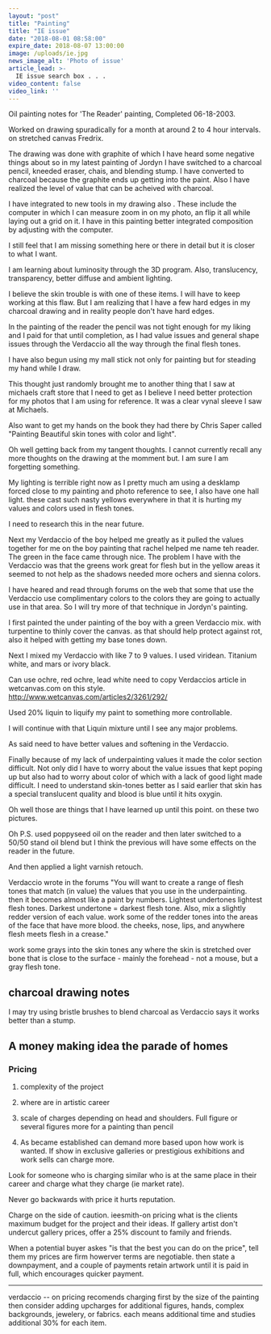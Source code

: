 ```yaml
---
layout: "post"
title: "Painting"
title: "IE issue"
date: "2018-08-01 08:58:00"
expire_date: 2018-08-07 13:00:00
image: /uploads/ie.jpg
news_image_alt: 'Photo of issue'
article_lead: >-
  IE issue search box . . .
video_content: false
video_link: ''
---
```


Oil painting notes for 'The Reader' painting, Completed 06-18-2003.

Worked on drawing spuradically for a month at around 2 to 4 hour intervals. on stretched canvas Fredrix.

The drawing was done with graphite of which I have heard some negative things about so in my latest painting of Jordyn I have switched to a charcoal pencil, kneeded eraser, chais, and blending stump. I have converted to charcoal because the graphite ends up getting into the paint. Also I have realized the level of value that can be acheived with charcoal.

I have integrated to new tools in my drawing also . These include the computer in which I can measure zoom in on my photo, an flip it all while laying out a grid on it. I have in this painting better integrated composition by adjusting with the computer.

I still feel that I am missing something here or there in detail but it is closer to what I want.

I am learning about luminosity through the 3D program. Also, translucency, transparency, better diffuse and ambient lighting.

I believe the skin trouble is with one of these items. I will have to keep working at this flaw. But I am realizing that I have a few hard edges in my charcoal drawing and in reality people don't have hard edges.

In the painting of the reader the pencil was not tight enough for my liking and I paid for that until completion, as I had value issues and general shape issues through the Verdaccio all the way through the final flesh tones.

I have also begun using my mall stick not only for painting but for steading my hand while I draw.

This thought just randomly brought me to another thing that I saw at michaels craft store that I need to get as I believe I need better protection for my photos that I am using for reference. It was a clear vynal sleeve I saw at Michaels.

Also want to get my hands on the book they had there by Chris Saper called "Painting Beautiful skin tones with color and light".

Oh well getting back from my tangent thoughts. I cannot currently recall any more thoughts on the drawing at the momment but. I am sure I am forgetting something.

My lighting is terrible right now as I pretty much am using a desklamp forced close to my painting and photo reference to see, I also have one hall light. these cast such nasty yellows everywhere in that it is hurting my values and colors used in flesh tones.

I need to research this in the near future.

Next my Verdaccio of the boy helped me greatly as it pulled the values together for me on the boy painting that rachel helped me name teh reader. The green in the face came through nice. The problem I have with the Verdaccio was that the greens work great for flesh but in the yellow areas it seemed to not help as the shadows needed more ochers and sienna colors.

I have heared and read through forums on the web that some that use the Verdaccio use complimentary colors to the colors they are going to actually use in that area. So I will try more of that technique in Jordyn's painting.

I first painted the under painting of the boy with a green Verdaccio mix. with turpentine to thinly cover the canvas. as that should help protect against rot, also it helped with getting my base tones down.

Next I mixed my Verdaccio with like 7 to 9 values. I used viridean. Titanium white, and mars or ivory black.

Can use ochre, red ochre, lead white need to copy Verdaccios article in wetcanvas.com on this style. http://www.wetcanvas.com/articles2/3261/292/

Used 20% liquin to liquify my paint to something more controllable.

I will continue with that Liquin mixture until I see any major problems.

As said need to have better values and softening in the Verdaccio.

Finally because of my lack of underpainting values it made the color section difficult. Not only did I have to worry about the value issues that kept poping up but also had to worry about color of which with a lack of good light made difficult. I need to understand skin-tones better as I said earlier that skin has a special translucent quality and blood is blue until it hits oxygin.

Oh well those are things that I have learned up until this point. on these two pictures.

Oh P.S. used poppyseed oil on the reader and then later switched to a 50/50 stand oil blend but I think the previous will have some effects on the reader in the future.

And then applied a light varnish retouch.

Verdaccio wrote in the forums "You will want to create a range of flesh tones that match (in value) the values that you use in the underpainting. then it becomes almost like a paint by numbers. Lightest undertones lightest flesh tones. Darkest undertone =  darkest flesh tone. Also, mix a slightly redder version of each value. work some of the redder tones into the areas of the face that have more blood. the cheeks, nose, lips, and anywhere flesh meets flesh in a crease."

work some grays into the skin tones any where the skin is stretched over bone that is close to the surface - mainly the forehead - not a mouse, but a gray flesh tone.

## charcoal drawing notes

I may try using bristle brushes to blend charcoal as Verdaccio says it works better than a stump.

## A money making idea the parade of homes

### Pricing
1. complexity of the project
2. where are in artistic career

1. scale of charges depending on head and shoulders. Full figure or several figures more for a painting than pencil
2. As became established can demand more based upon how work is wanted. If show in exclusive galleries or prestigious exhibitions and work sells can charge more.

Look for someone who is charging similar who is at the same place in their career and charge what they charge (ie market rate).

Never go backwards with price it hurts reputation.

Charge on the side of caution. ieesmith-on pricing
what is the clients maximum budget for the project and their ideas. If gallery artist don't undercut gallery prices, offer a 25% discount to family and friends.

When a potential buyer askes "is that the best you can do on the price", tell them my prices are firm howerver terms are negotiable. then state a downpayment, and a couple of payments retain artwork until it is paid in full, which encourages quicker payment.

---
verdaccio -- on pricing recomends charging first by the size of the painting then consider adding upcharges for additional figures, hands, complex backgrounds, jewelery, or fabrics. each means additional time and studies additional 30% for each item.
